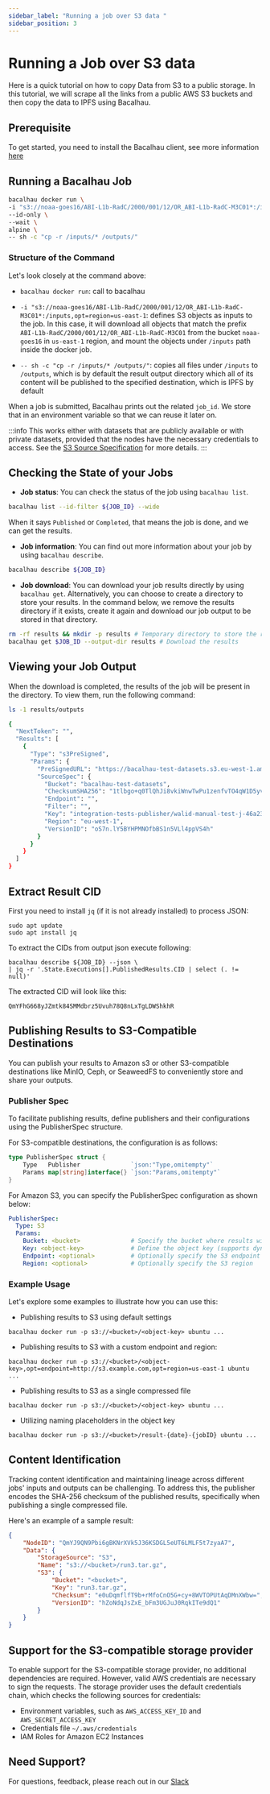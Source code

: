 ```yaml
---
sidebar_label: "Running a job over S3 data "
sidebar_position: 3
---
```

# Running a Job over S3 data

Here is a quick tutorial on how to copy Data from S3 to a public storage. In this tutorial, we will scrape all the links from a public AWS S3 buckets and then copy the data to IPFS using Bacalhau.

## Prerequisite

To get started, you need to install the Bacalhau client, see more information [here](https://docs.bacalhau.org/getting-started/installation)

## Running a Bacalhau Job


```bash
bacalhau docker run \
-i "s3://noaa-goes16/ABI-L1b-RadC/2000/001/12/OR_ABI-L1b-RadC-M3C01*:/inputs,opt=region=us-east-1" \
--id-only \
--wait \
alpine \
-- sh -c "cp -r /inputs/* /outputs/"
```

### Structure of the Command

Let's look closely at the command above:

- `bacalhau docker run`: call to bacalhau

- `-i "s3://noaa-goes16/ABI-L1b-RadC/2000/001/12/OR_ABI-L1b-RadC-M3C01*:/inputs,opt=region=us-east-1`: defines S3 objects as inputs to the job. In this case, it will download all objects that match the prefix `ABI-L1b-RadC/2000/001/12/OR_ABI-L1b-RadC-M3C01` from the bucket `noaa-goes16` in `us-east-1` region, and mount the objects under `/inputs` path inside the docker job.

- `-- sh -c "cp -r /inputs/* /outputs/"`: copies all files under `/inputs` to `/outputs`, which is by default the result output directory which all of its content will be published to the specified destination, which is IPFS by default



When a job is submitted, Bacalhau prints out the related `job_id`. We store that in an environment variable so that we can reuse it later on.

:::info
This works either with datasets that are publicly available or with private datasets, provided that the nodes have the necessary credentials to access. See the [S3 Source Specification](../other-specifications/sources/s3.md#credential-requirements) for more details.
:::

## Checking the State of your Jobs

- **Job status**: You can check the status of the job using `bacalhau list`.


```bash
bacalhau list --id-filter ${JOB_ID} --wide
```

When it says `Published` or `Completed`, that means the job is done, and we can get the results.

- **Job information**: You can find out more information about your job by using `bacalhau describe`.


```bash
bacalhau describe ${JOB_ID}
```

- **Job download**: You can download your job results directly by using `bacalhau get`. Alternatively, you can choose to create a directory to store your results. In the command below, we remove the results directory if it exists, create it again and download our job output to be stored in that directory.


```bash
rm -rf results && mkdir -p results # Temporary directory to store the results
bacalhau get $JOB_ID --output-dir results # Download the results
```

## Viewing your Job Output

When the download is completed, the results of the job will be present in the directory. To view them, run the following command:

```bash
ls -1 results/outputs

{
  "NextToken": "",
  "Results": [
    {
      "Type": "s3PreSigned",
      "Params": {
        "PreSignedURL": "https://bacalhau-test-datasets.s3.eu-west-1.amazonaws.com/integration-tests-publisher/walid-manual-test-j-46a23fe7-e063-4ba6-8879-aac62af732b0.tar.gz?X-Amz-Algorithm=AWS4-HMAC-SHA256&X-Amz-Credential=AKIAUEMPQ7JFSLGEPHJG%2F20240129%2Feu-west-1%2Fs3%2Faws4_request&X-Amz-Date=20240129T060142Z&X-Amz-Expires=1800&X-Amz-SignedHeaders=host&x-id=GetObject&X-Amz-Signature=cea00578ae3b03a1b52dba2d65a1bab40f1901fb7cd4ee1a0a974dc05b595f2e",
        "SourceSpec": {
          "Bucket": "bacalhau-test-datasets",
          "ChecksumSHA256": "1tlbgo+q0TlQhJi8vkiWnwTwPu1zenfvTO4qW1D5yvI=",
          "Endpoint": "",
          "Filter": "",
          "Key": "integration-tests-publisher/walid-manual-test-j-46a23fe7-e063-4ba6-8879-aac62af732b0.tar.gz",
          "Region": "eu-west-1",
          "VersionID": "oS7n.lY5BYHPMNOfbBS1n5VLl4ppVS4h"
        }
      }
    }
  ]
}
```


## Extract Result CID

First you need to install `jq` (if it is not already installed) to process JSON:
```
sudo apt update
sudo apt install jq

```
To extract the CIDs from output json execute following:
```
bacalhau describe ${JOB_ID} --json \
| jq -r '.State.Executions[].PublishedResults.CID | select (. != null)'
```
The extracted CID will look like this:
```
QmYFhG668yJZmtk84SMMdbrz5Uvuh78Q8nLxTgLDWShkhR
```

## Publishing Results to S3-Compatible Destinations

You can publish your results to Amazon s3 or other S3-compatible destinations like MinIO, Ceph, or SeaweedFS to conveniently store and share your outputs.

### Publisher Spec

To facilitate publishing results, define publishers and their configurations using the PublisherSpec structure.

For S3-compatible destinations, the configuration is as follows:

```go
type PublisherSpec struct {
    Type   Publisher              `json:"Type,omitempty"`
    Params map[string]interface{} `json:"Params,omitempty"`
}
```

For Amazon S3, you can specify the PublisherSpec configuration as shown below:

```yaml
PublisherSpec:
  Type: S3
  Params:
    Bucket: <bucket>              # Specify the bucket where results will be stored
    Key: <object-key>             # Define the object key (supports dynamic naming using placeholders)
    Endpoint: <optional>          # Optionally specify the S3 endpoint
    Region: <optional>            # Optionally specify the S3 region
```

### Example Usage
Let's explore some examples to illustrate how you can use this:

- Publishing results to S3 using default settings

```
bacalhau docker run -p s3://<bucket>/<object-key> ubuntu ...
```

- Publishing results to S3 with a custom endpoint and region:

```
bacalhau docker run -p s3://<bucket>/<object-key>,opt=endpoint=http://s3.example.com,opt=region=us-east-1 ubuntu ...
```

- Publishing results to S3 as a single compressed file

```
bacalhau docker run -p s3://<bucket>/<object-key> ubuntu ...
```

- Utilizing naming placeholders in the object key

```
bacalhau docker run -p s3://<bucket>/result-{date}-{jobID} ubuntu ...
```

## Content Identification

Tracking content identification and maintaining lineage across different jobs' inputs and outputs can be challenging. To address this, the publisher encodes the SHA-256 checksum of the published results, specifically when publishing a single compressed file.

Here's an example of a sample result:

```json
{
    "NodeID": "QmYJ9QN9Pbi6gBKNrXVk5J36KSDGL5eUT6LMLF5t7zyaA7",
    "Data": {
        "StorageSource": "S3",
        "Name": "s3://<bucket>/run3.tar.gz",
        "S3": {
            "Bucket": "<bucket>",
            "Key": "run3.tar.gz",
            "Checksum": "e0uDqmflfT9b+rMfoCnO5G+cy+8WVTOPUtAqDMnXWbw=",
            "VersionID": "hZoNdqJsZxE_bFm3UGJuJ0RqkITe9dQ1"
        }
    }
}
```

## Support for the S3-compatible storage provider

To enable support for the S3-compatible storage provider, no additional dependencies are required. However, valid AWS credentials are necessary to sign the requests. The storage provider uses the default credentials chain, which checks the following sources for credentials:

- Environment variables, such as `AWS_ACCESS_KEY_ID` and `AWS_SECRET_ACCESS_KEY`
- Credentials file `~/.aws/credentials`
- IAM Roles for Amazon EC2 Instances

## Need Support?

For questions, feedback, please reach out in our [Slack](https://bacalhauproject.slack.com)
